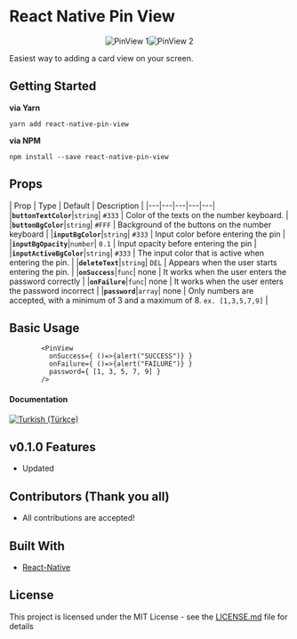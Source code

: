 # React Native Pin View

<p align='center'><img src='https://taluttasgiran.com.tr/assets/0-pin-view.png' alt='PinView 1'><img src='https://taluttasgiran.com.tr/assets/1-pin-view.png' alt='PinView 2'></p>

Easiest way to adding a card view on your screen.

## Getting Started

**via Yarn**

```
yarn add react-native-pin-view
```

**via NPM**

```
npm install --save react-native-pin-view
```

## Props

| Prop | Type | Default | Description |
|---|---|---|---|---|
|**`buttonTextColor`**|`string`| `#333` | Color of the texts on the number keyboard. |
|**`buttonBgColor`**|`string`| `#FFF` | Background of the buttons on the number keyboard |
|**`inputBgColor`**|`string`| `#333` | Input color before entering the pin  |
|**`inputBgOpacity`**|`number`| `0.1` | Input opacity before entering the pin |
|**`inputActiveBgColor`**|`string`| `#333` | The input color that is active when entering the pin. |
|**`deleteText`**|`string`| `DEL` | Appears when the user starts entering the pin.  |
|**`onSuccess`**|`func`| none | It works when the user enters the password correctly |
|**`onFailure`**|`func`| none | It works when the user enters the password incorrect |
|**`password`**|`array`| none | Only numbers are accepted, with a minimum of 3 and a maximum of 8. `ex. [1,3,5,7,9]` |

## Basic Usage

```
        <PinView
          onSuccess={ ()=>{alert("SUCCESS")} }
          onFailure={ ()=>{alert("FAILURE")} }
          password={ [1, 3, 5, 7, 9] }
        />
```

#### Documentation

[![Turkish (Türkçe)](https://img.shields.io/badge/TR-T%C3%BCrk%C3%A7e%20Dok%C3%BCmantasyon-red.svg)](/docs/tr/docs.md)

## v0.1.0 Features

- Updated

## Contributors (Thank you all)

- All contributions are accepted!

## Built With

* [React-Native](https://facebook.github.io/react-native/)

## License

This project is licensed under the MIT License - see the [LICENSE.md](LICENSE.md) file for details